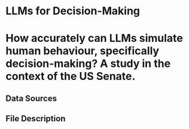 # LLMs for Decision-Making
# How accurately can LLMs simulate human behaviour, specifically decision-making? A study in the context of the US Senate.

## Data Sources

## File Description
